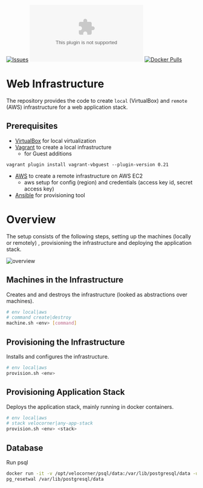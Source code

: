 [![Issues](https://img.shields.io/github/issues/peregin/my-little-infra.svg)](https://github.com/peregin/my-little-infra/issues)
[![Docker Pulls](https://img.shields.io/docker/pulls/peregin/velocorner.com)](https://hub.docker.com/r/peregin/velocorner.com)
[![Docker Pulls](https://img.shields.io/docker/pulls/peregin/web-front)](https://hub.docker.com/r/peregin/web-front)

# Web Infrastructure

The repository provides the code to create `local` (VirtualBox) and `remote` (AWS) infrastructure for
a web application stack.

## Prerequisites

* [VirtualBox](https://www.virtualbox.org/) for local virtualization
* [Vagrant](https://www.vagrantup.com/) to create a local infrastructure
  * for Guest additions
```shell
vagrant plugin install vagrant-vbguest --plugin-version 0.21
```
* [AWS](https://console.aws.amazon.com/console/home?region=us-east-1) to create a remote infrastructure on AWS EC2
  * aws setup for config (region) and credentials (access key id, secret access key)
* [Ansible](https://www.ansible.com/) for provisioning tool
  
# Overview
The setup consists of the following steps, setting up the machines (locally or remotely)
, provisioning the infrastructure and deploying the application stack.

![overview](https://raw.github.com/peregin/my-little-infra/master/doc/infra.png "infra")

## Machines in the Infrastructure
Creates and and destroys the infrastructure (looked as abstractions over machines).
```bash
# env local|aws
# command create|destroy
machine.sh <env> [command]
```

## Provisioning the Infrastructure
Installs and configures the infrastructure.
```bash
# env local|aws
provision.sh <env>
```

## Provisioning Application Stack
Deploys the application stack, mainly running in docker containers.
```bash
# env local|aws
# stack velocorner|any-app-stack
provision.sh <env> <stack>
```

## Database
Run psql
```bash
docker run -it -v /opt/velocorner/psql/data:/var/lib/postgresql/data -u postgres postgres:12.2-alpine /bin/bash
pg_resetwal /var/lib/postgresql/data
```



